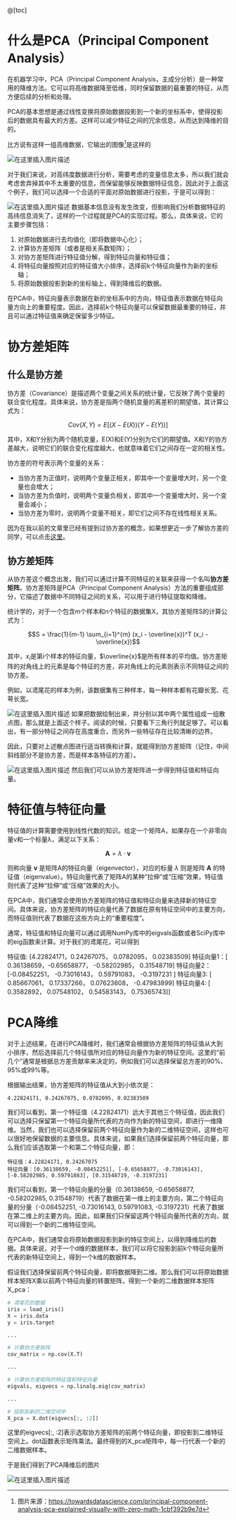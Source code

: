 @[toc]

# 什么是PCA（Principal Component Analysis）

在机器学习中，PCA（Principal Component Analysis，主成分分析）是一种常用的降维方法。它可以将高维数据降至低维，同时保留数据的最重要的特征，从而方便后续的分析和处理。

PCA的基本思想是通过线性变换将原始数据投影到一个新的坐标系中，使得投影后的数据具有最大的方差。这样可以减少特征之间的冗余信息，从而达到降维的目的。

比方说有这样一组高维数据，它输出的图像[^1]是这样的

[^1]: 图片来源：https://towardsdatascience.com/principal-component-analysis-pca-explained-visually-with-zero-math-1cbf392b9e7d

![在这里插入图片描述](https://img-blog.csdnimg.cn/956859303995484bad0362cca604b99a.png#pic_center)

对于我们来说，对高纬度数据进行分析，需要考虑的变量信息太多，所以我们就会考虑舍弃掉其中不太重要的信息，而保留能够反映数据特征信息，因此对于上面这个例子，我们可以选择一个合适的平面对原始数据进行投影，于是可以得到：

![在这里插入图片描述](https://img-blog.csdnimg.cn/1ec16737c3164249b4ece97dce275968.png#pic_center)
数据基本信息没有发生改变，但影响我们分析数据特征的高纬信息消失了，这样的一个过程就是PCA的实现过程。那么，具体来说，它的主要步骤包括：

1. 对原始数据进行去均值化（即将数据中心化）；
2. 计算协方差矩阵（或者是相关系数矩阵）；
3. 对协方差矩阵进行特征值分解，得到特征向量和特征值；
4. 将特征向量按照对应的特征值大小排序，选择前k个特征向量作为新的坐标轴；
5. 将原始数据投影到新的坐标轴上，得到降维后的数据。

在PCA中，特征向量表示数据在新的坐标系中的方向，特征值表示数据在特征向量方向上的重要程度。因此，选择前k个特征向量可以保留数据最重要的特征，并且可以通过特征值来确定保留多少特征。

# 协方差矩阵

## 什么是协方差

协方差（Covariance）是描述两个变量之间关系的统计量，它反映了两个变量的联合变化程度。具体来说，协方差是指两个随机变量的离差积的期望值，其计算公式为：

$$
Cov(X,Y) = E[(X-E(X))(Y-E(Y))]
$$

其中，X和Y分别为两个随机变量，E(X)和E(Y)分别为它们的期望值。X和Y的协方差越大，说明它们的联合变化程度越大，也就意味着它们之间存在一定的相关性。

协方差的符号表示两个变量的关系：

* 当协方差为正值时，说明两个变量正相关，即其中一个变量增大时，另一个变量也会增大；
* 当协方差为负值时，说明两个变量负相关，即其中一个变量增大时，另一个变量会减小；
* 当协方差为零时，说明两个变量不相关，即它们之间不存在线性相关关系。

因为在我以前的文章里已经有提到过协方差的概念，如果想更近一步了解协方差的同学，可以点击[这里](https://seagochen.blog.csdn.net/article/details/119080669)。

## 协方差矩阵

从协方差这个概念出发，我们可以通过计算不同特征的关联来获得一个名叫**协方差矩阵**。协方差矩阵是PCA（Principal Component Analysis）方法的重要组成部分，它描述了数据中不同特征之间的关系，可以用于进行特征提取和降维。

统计学的，对于一个包含m个样本和n个特征的数据集X，其协方差矩阵S的计算公式为：

$$S = \frac{1}{m-1} \sum_{i=1}^{m} (x_i - \overline{x})^T (x_i - \overline{x})$$

其中，$x_i$是第i个样本的特征向量，$\overline{x}$是所有样本的平均值。协方差矩阵的对角线上的元素是每个特征的方差，非对角线上的元素则表示不同特征之间的协方差。

例如，以鸢尾花的样本为例，该数据集有三种样本，每一种样本都有花瓣长宽、花萼长宽。

![在这里插入图片描述](https://img-blog.csdnimg.cn/0ebdeff0199b443294d25ebe60cd6aa9.png#pic_center)
如果把数据绘制出来，并分别以其中两个属性组成一组散点图，那么就是上面这个样子。阅读的时候，只要看下三角行列就足够了。可以看出，有一部分特征之间存在高度重合，而另外一些特征存在比较清晰的边界。

因此，只要对上述散点图进行适当转换和计算，就能得到协方差矩阵（记住，中间斜线部分不是协方差，而是样本各特征的方差）。

![在这里插入图片描述](https://img-blog.csdnimg.cn/d1f4580c51b14071b6d49d2ab98ff188.png#pic_center)
然后我们可以从协方差矩阵进一步得到特征值和特征向量。

# 特征值与特征向量

特征值的计算需要使用到线性代数的知识。给定一个矩阵A，如果存在一个非零向量v和一个标量λ，满足以下关系：

$$
\mathbf A = \lambda \cdot \mathbf v
$$

则称向量 $\mathbf v$ 是矩阵A的特征向量（eigenvector），对应的标量 $\lambda$ 则是矩阵 $\mathbf A$ 的特征值（eigenvalue）。特征向量代表了矩阵A的某种“拉伸”或“压缩”效果，特征值则代表了这种“拉伸”或“压缩”效果的大小。

在PCA中，我们通常会使用协方差矩阵的特征值和特征向量来选择新的特征空间。具体来说，协方差矩阵的特征向量代表了数据在原有特征空间中的主要方向，而特征值则代表了数据在这些方向上的“重要程度”。

通常，特征值和特征向量可以通过调用NumPy库中的eigvals函数或者SciPy库中的eig函数来计算。对于我们的鸢尾花，可以得到

特征值: [4.22824171，0.24267075， 0.0782095，  0.02383509]
特征向量1：[ 0.36138659，-0.65658877， -0.58202985，  0.31548719]
特征向量2：[-0.08452251， -0.73016143， 0.59791083， -0.3197231 ]
特征向量3: 	[ 0.85667061，  0.17337266，  0.07623608， -0.47983899]
特征向量4: 	[ 0.3582892，   0.07548102，  0.54583143，  0.75365743]]

# PCA降维
对于上述结果，在进行PCA降维时，我们通常会根据协方差矩阵的特征值从大到小排序，然后选择前几个特征值所对应的特征向量作为新的特征空间。这里的“前几个”通常是根据总方差贡献率来决定的，例如我们可以选择保留总方差的90%、95%或99%等。

根据输出结果，协方差矩阵的特征值从大到小依次是：

```
4.22824171, 0.24267075, 0.0782095, 0.02383509
```

我们可以看到，第一个特征值（4.22824171）远大于其他三个特征值，因此我们可以选择只保留第一个特征向量所代表的方向作为新的特征空间，即进行一维降维。当然，我们也可以选择保留前两个特征向量作为新的二维特征空间，这样也可以很好地保留数据的主要信息。具体来说，如果我们选择保留前两个特征向量，那么我们应该选取第一个和第二个特征向量，即：

```
特征值：4.22824171, 0.24267075
特征向量：[0.36138659, -0.08452251], [-0.65658877, -0.73016143], [-0.58202985, 0.59791083], [0.31548719, -0.3197231]
```

我们可以看到，第一个特征向量的分量（0.36138659, -0.65658877, -0.58202985, 0.31548719）代表了数据在第一维上的主要方向，第二个特征向量的分量（-0.08452251, -0.73016143, 0.59791083, -0.3197231）代表了数据在第二维上的主要方向。因此，如果我们只保留这两个特征向量所代表的方向，就可以得到一个新的二维特征空间。

在PCA中，我们通常会将原始数据投影到新的特征空间上，以得到降维后的数据。具体来说，对于一个d维的数据样本，我们可以将它投影到前k个特征向量所代表的新特征空间上，得到一个k维的数据样本。

假设我们选择保留前两个特征向量，即将数据降到二维。那么我们可以将原始数据样本矩阵X乘以前两个特征向量的转置矩阵，得到一个新的二维数据样本矩阵X_pca：

```python
# 鸢尾花的数据
iris = load_iris()
X = iris.data
y = iris.target

...

# 计算协方差矩阵
cov_matrix = np.cov(X.T)

...

# 计算协方差矩阵的特征值和特征向量
eigvals, eigvecs = np.linalg.eig(cov_matrix)

...

# 投影到新的二维空间中 
X_pca = X.dot(eigvecs[:, :2])
```

这里的eigvecs[:, :2]表示选取协方差矩阵的前两个特征向量，即投影到二维特征空间上。dot函数表示矩阵乘法。最终得到的X_pca矩阵中，每一行代表一个新的二维数据样本。

于是我们得到了PCA降维后的图片

![在这里插入图片描述](https://img-blog.csdnimg.cn/fd3729364bb44be8a9e8ad4572e8dccb.png#pic_center)


